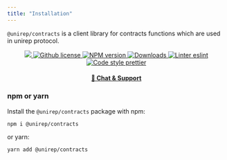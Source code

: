 ```yaml
---
title: "Installation"
---
```


`@unirep/contracts` is a client library for contracts functions which are used in unirep protocol.

<p align="center">
    <a href="https://github.com/unirep/unirep">
        <img className="badge"
        src="https://img.shields.io/badge/project-unirep-blue.svg?style=flat-square"/>
    </a>
    <a href="https://github.com/unirep/unirep/blob/master/LICENSE">
        <img className="badge" alt="Github license" src="https://img.shields.io/github/license/unirep/unirep.svg?style=flat-square"/>
    </a>
    <a href="https://www.npmjs.com/package/@unirep/contracts">
        <img className="badge" alt="NPM version" src="https://img.shields.io/npm/v/@unirep/contracts?style=flat-square" />
    </a>
    <a href="https://npmjs.org/package/@unirep/contracts">
        <img className="badge" alt="Downloads" src="https://img.shields.io/npm/dm/@unirep/contracts.svg?style=flat-square" />
    </a>
    <a href="https://eslint.org/">
        <img className="badge" alt="Linter eslint" src="https://img.shields.io/badge/linter-eslint-8080f2?style=flat-square&logo=eslint" />
    </a>
    <a href="https://prettier.io/">
        <img className="badge" alt="Code style prettier" src="https://img.shields.io/badge/code%20style-prettier-f8bc45?style=flat-square&logo=prettier" />
    </a>
</p>

<div align="center">
    <h4>
        <a href="https://discord.gg/VzMMDJmYc5">
            🤖 Chat &amp; Support
        </a>
    </h4>
</div>

### npm or yarn

Install the `@unirep/contracts` package with npm:

```bash
npm i @unirep/contracts
```

or yarn:

```bash
yarn add @unirep/contracts
```